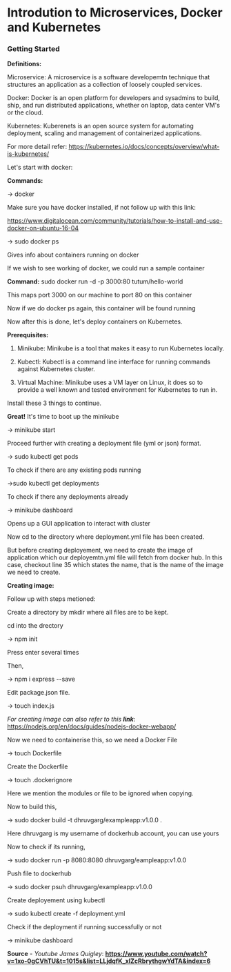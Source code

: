 <h1>Introdution to Microservices, Docker and Kubernetes</h1>

<h3>Getting Started</h3>

**Definitions:**

Microservice: A microservice is a software developemtn technique that structures an application as a collection of loosely coupled services.

Docker: Docker is an open platform for developers and sysadmins to build, ship, and run distributed applications, whether on laptop, data center VM's or the cloud.

Kubernetes: Kuberenets is an open source system for automating deployment, scaling and management of containerized applications.

For more detail refer: https://kubernetes.io/docs/concepts/overview/what-is-kubernetes/

Let's start with docker:

**Commands:**

-> docker

Make sure you have docker installed, if not follow up with this link:

https://www.digitalocean.com/community/tutorials/how-to-install-and-use-docker-on-ubuntu-16-04

-> sudo docker ps

Gives info about containers running on docker

If we wish to see working of docker, we could run a sample container

**Command:** sudo docker run -d -p 3000:80 tutum/hello-world

This maps port 3000 on our machine to port 80 on this container

Now if we do docker ps again, this container will be found running

Now after this is done, let's deploy containers on Kubernetes.

**Prerequisites:**

1) Minikube: Minikube is a tool that makes it easy to run Kubernetes locally.

2) Kubectl: Kubectl is a command line interface for running commands against Kubernetes cluster.

3) Virtual Machine: Minikube uses a VM layer on Linux, it does so to provide a well known and tested environment for Kubernetes to run in.

Install these 3 things to continue.

**Great!** It's time to boot up the minikube

-> minikube start

Proceed further with creating a deployment file (yml or json) format.

-> sudo kubectl get pods

To check if there are any existing pods running

->sudo kubectl get deployments

To check if there any deployments already

-> minikube dashboard

Opens up a GUI application to interact with cluster

Now cd to the directory where deployment.yml file has been created.

But before creating deployement, we need to create the image of application which our deployemtn.yml file will fetch from docker hub. In this case, checkout line 35 which states the name, that is the name of the image we need to create.

**Creating image:**

Follow up with steps metioned:

Create a directory by mkdir where all files are to be kept.

cd into the drectory

-> npm init

Press enter several times

Then,

-> npm i express --save

Edit package.json file.

-> touch index.js

*For creating image can also refer to this **link***: https://nodejs.org/en/docs/guides/nodejs-docker-webapp/

Now we need to containerise this, so we need a Docker File

-> touch Dockerfile

Create the Dockerfile

-> touch .dockerignore

Here we mention the modules or file to be ignored when copying.

Now to build this,

-> sudo docker build -t dhruvgarg/exampleapp:v1.0.0 .

Here dhruvgarg is my username of dockerhub account, you can use yours

Now to check if its running,

-> sudo docker run -p 8080:8080 dhruvgarg/eampleapp:v1.0.0

Push file to dockerhub

-> sudo docker psuh dhruvgarg/exampleapp:v1.0.0

Create deployement using kubectl

-> sudo kubectl create -f deployment.yml

Check if the deployment if running successfully or not

-> minikube dashboard

**Source** - *Youtube James Quigley*:
**https://www.youtube.com/watch?v=1xo-0gCVhTU&t=1015s&list=LLjdqfK_xlZcRbrythgwYdTA&index=6**
